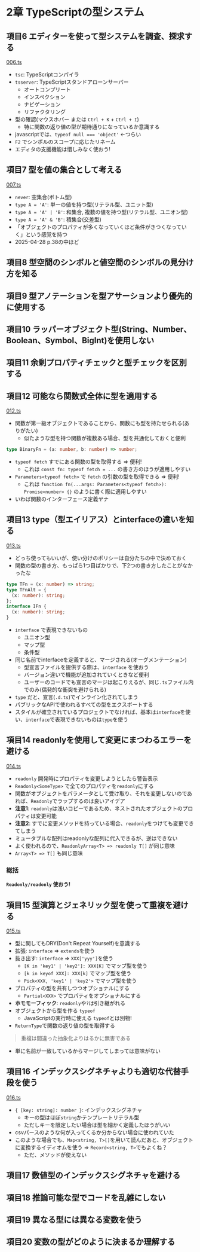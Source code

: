 # 2章 TypeScriptの型システム

## 項目6 エディターを使って型システムを調査、探求する

[006.ts](https://github.com/chaploud/EffectiveTypeScript/blob/main/kudo/chapter02/src/006.ts)

- `tsc`: TypeScriptコンパイラ
- `tsserver`: TypeScriptスタンドアローンサーバー
  - オートコンプリート
  - インスペクション
  - ナビゲーション
  - リファクタリング
- 型の確認(マウスホバー または `Ctrl + K` + `Ctrl + I`)
  - 特に関数の返り値の型が期待通りになっているか意識する
- javascriptでは、`typeof null === 'object'` ←つらい
- `F2` でシンボルのスコープに応じたリネーム
- エディタの支援機能は惜しみなく使おう!

## 項目7 型を値の集合として考える

[007.ts](https://github.com/chaploud/EffectiveTypeScript/blob/main/kudo/chapter02/src/007.ts)

- `never`: 空集合(ボトム型)
- `type A = 'A'`: 単一の値を持つ型(リテラル型、ユニット型)
- `type A = 'A' | 'B'`: 和集合, 複数の値を持つ型(リテラル型、ユニオン型)
- `type A = 'A' & 'B'`: 積集合(交差型)
- 「オブジェクトのプロパティが多くなっていくほど条件がきつくなっていく」という感覚を持つ
- 2025-04-28 p.38の中ほど

## 項目8 型空間のシンボルと値空間のシンボルの見分け方を知る

## 項目9 型アノテーションを型アサーションより優先的に使用する

## 項目10 ラッパーオブジェクト型(String、Number、Boolean、Symbol、BigInt)を使用しない

## 項目11 余剰プロパティチェックと型チェックを区別する

## 項目12 可能なら関数式全体に型を適用する

[012.ts](https://github.com/chaploud/EffectiveTypeScript/blob/main/kudo/chapter02/src/012.ts)

- 関数が第一級オブジェクトであることから、関数にも型を持たせられる(ありがたい)
  - 似たような型を持つ関数が複数ある場合、型を共通化しておくと便利

```typescript
type BinaryFn = (a: number, b: number) => number;
```

- `typeof fetch` すでにある関数の型を取得する => 便利!
  - これは `const fn: typeof fetch = ...` の書き方のほうが適用しやすい
- `Parameters<typeof fetch>` で `fetch` の引数の型を取得できる => 便利!
  - これは `function fn(...args: Parameters<typeof fetch>): Promise<number> {}` のように書く際に適用しやすい
- いわば関数のインターフェース定義ヤナ

## 項目13 type（型エイリアス）とinterfaceの違いを知る

[013.ts](https://github.com/chaploud/EffectiveTypeScript/blob/main/kudo/chapter02/src/013.ts)

- どっち使ってもいいが、使い分けのポリシーは自分たちの中で決めておく
- 関数の型の書き方、もっぱら1つ目ばかりで、下2つの書き方したことがなかったな

```typescript
type TFn = (x: number) => string;
type TFnAlt = {
  (x: number): string;
};
interface IFn {
  (x: number): string;
}
```

- `interface` で表現できないもの
  - ユニオン型
  - マップ型
  - 条件型
- 同じ名前でinterfaceを定義すると、マージされる(オーグメンテーション)
  - 型宣言ファイルを提供する際は、`interface` を使おう
  - バージョン違いで機能が追加されていくときなど便利
  - ユーザーのコードでも宣言のマージは起こりえるが、同じ`.ts`ファイル内でのみ(偶発的な衝突を避けられる)
- `type` だと、宣言(`.d.ts`)でインライン化されてしまう
- パブリックなAPIで使われるすべての型をエクスポートする
- スタイルが確立されているプロジェクトでなければ、基本は`interface`を使い、`interface`で表現できないものは`type`を使う

## 項目14 readonlyを使用して変更にまつわるエラーを避ける

[014.ts](https://github.com/chaploud/EffectiveTypeScript/blob/main/kudo/chapter02/src/014.ts)

- `readonly` 開発時にプロパティを変更しようとしたら警告表示
- `Readonly<SomeType>` で全てのプロパティを`readonly`にする
- 関数がオブジェクトをパラメータとして受け取り、それを変更しないのであれば、`Readonly`でラップするのは良いアイデア
- **注意1**: `readonly`は浅いコピーであるため、ネストされたオブジェクトのプロパティは変更可能
- **注意2**: すでに変更メソッドを持っている場合、`readonly`をつけても変更できてしまう
- ミュータブルな配列はreadonlyな配列に代入できるが、逆はできない
- よく使われるので、`ReadonlyArray<T> => readonly T[]` が同じ意味
- `Array<T> => T[]` も同じ意味

### 総括

**`Readonly/readonly` 使おう!**

## 項目15 型演算とジェネリック型を使って重複を避ける

[015.ts](https://github.com/chaploud/EffectiveTypeScript/blob/main/kudo/chapter02/src/015.ts)

- 型に関してもDRY(Don't Repeat Yourself)を意識する
- 拡張: `interface` => `extends`を使う
- 抜き出す: `interface` => `XXX['yyy']`を使う
  - `[K in 'key1' | 'key2']: XXX[K]` でマップ型を使う
  - `[k in keyof XXX]: XXX[k]` でマップ型を使う
  - `Pick<XXX, 'key1' | 'key2'>` でマップ型を使う
- プロパティの型を共有しつつオプショナルにする
  - `Partial<XXX>` でプロパティをオプショナルにする
- **ホモモーフィック**: `readonly`や`?`は引き継がれる
- オブジェクトから型を作る `typeof`
  - JavaScriptの実行時に使える `typeof`とは別物!
- `ReturnType`で関数の返り値の型を取得する

> 重複は間違った抽象化よりはるかに無害である

- 単に名前が一致しているからマージしてしまっては意味がない

## 項目16 インデックスシグネチャよりも適切な代替手段を使う

[016.ts](https://github.com/chaploud/EffectiveTypeScript/blob/main/kudo/chapter02/src/016.ts)

- `{ [key: string]: number }`: インデックスシグネチャ
  - キーの型はほぼ`string`かテンプレートリテラル型
  - ただしキーを限定したい場合は型を細かく定義したほうがいい
- csvパースのような何が入ってくるか分からない場合に使われていた
- このような場合でも、`Map<string, T>[]`を用いて読んだあと、オブジェクトに変換するイディオムを使う => `Record<string, T>`でもよくね？
  - ただ、メソッドが使えない

## 項目17 数値型のインデックスシグネチャを避ける

## 項目18 推論可能な型でコードを乱雑にしない

## 項目19 異なる型には異なる変数を使う

## 項目20 変数の型がどのように決まるか理解する
